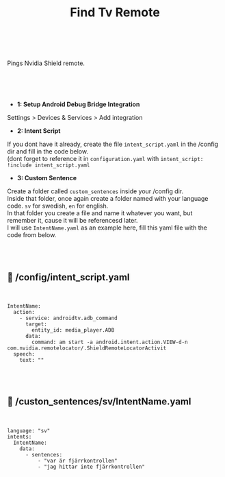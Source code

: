 
<h1 align="center">
<br>

Find Tv Remote

</h1><br>
<br><br>

Pings Nvidia Shield remote. 

<br><br><br>

- **1: Setup Android Debug Bridge Integration** <br>

Settings > Devices & Services > Add integration<br>

- **2: Intent Script** <br>

If you dont have it already, create the file `intent_script.yaml` in the /config dir and fill in the code below.<br>
(dont forget to reference it in `configuration.yaml` with `intent_script: !include intent_script.yaml`<br> 

- **3: Custom Sentence** <br>

Create a folder called `custom_sentences` inside your /config dir.<br>
Inside that folder, once again create a folder named with your language code. `sv` for swedish, `en` for english.<br>
In that folder you create a file and name it whatever you want, but remember it, cause it will be referencesd later.<br>
I will use `IntentName.yaml` as an example here, fill this yaml file with the code from below. <br>




<br><br>





## 🦆 /config/intent_script.yaml <br>


<br>


```
IntentName:
  action:
    - service: androidtv.adb_command
      target:
        entity_id: media_player.ADB
      data:
        command: am start -a android.intent.action.VIEW-d-n com.nvidia.remotelocator/.ShieldRemoteLocatorActivit
  speech:
    text: ""
```

<br><br>


## 🦆 /custon_sentences/sv/IntentName.yaml <br>


<br>

```
language: "sv"
intents:
  IntentName:
    data:
      - sentences:
          - "var är fjärrkontrollen"
          - "jag hittar inte fjärrkontrollen"
```

<br><br>




